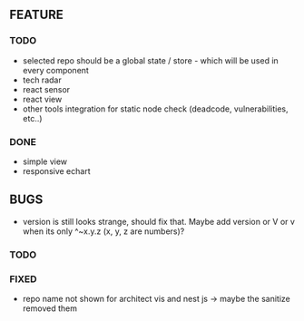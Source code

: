 ## FEATURE


### TODO
- selected repo should be a global state / store - which will be used in every component 
- tech radar
- react sensor
- react view
- other tools integration for static node check (deadcode, vulnerabilities, etc..)

### DONE
- simple view
- responsive echart

## BUGS
- version is still looks strange, should fix that. Maybe add version or V or v when its only ^~x.y.z (x, y, z are numbers)?

### TODO


### FIXED
- repo name not shown for architect vis and nest js -> maybe the sanitize removed them